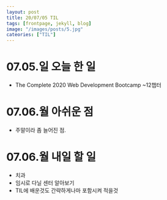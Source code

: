 ```yaml
---
layout: post
title: 20/07/05 TIL
tags: [frontpage, jekyll, blog]
image: "/images/posts/5.jpg"
cateories: ["TIL"]
---
```


# 07.05.일 오늘 한 일

- The Complete 2020 Web Development Bootcamp ~12챕터

# 07.06.월 아쉬운 점

- 주말이라 좀 늘어진 점.

# 07.06.월 내일 할 일

- 치과
- 임시로 다닐 센터 알아보기
- TIL에 배운것도 간략하게나마 포함시켜 적을것
